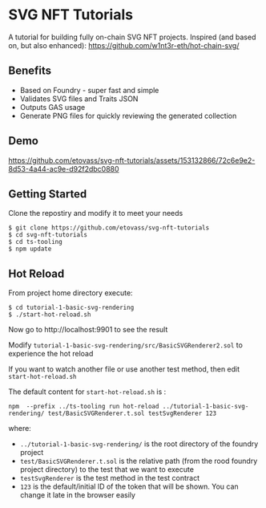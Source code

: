 # SVG NFT Tutorials

A tutorial for building fully on-chain SVG NFT projects. Inspired (and based on, but also enhanced): https://github.com/w1nt3r-eth/hot-chain-svg/

## Benefits
- Based on Foundry - super fast and simple
- Validates SVG files and Traits JSON
- Outputs GAS usage
- Generate PNG files for quickly reviewing the generated collection


## Demo 
https://github.com/etovass/svg-nft-tutorials/assets/153132866/72c6e9e2-8d53-4a44-ac9e-d92f2dbc0880

## Getting Started

Clone the repostiry and modify it to meet your needs

```
$ git clone https://github.com/etovass/svg-nft-tutorials
$ cd svg-nft-tutorials
$ cd ts-tooling
$ npm update
```

## Hot Reload

From project home directory execute:

```
$ cd tutorial-1-basic-svg-rendering
$ ./start-hot-reload.sh
```

Now go to http://localhost:9901 to see the result

Modify ``tutorial-1-basic-svg-rendering/src/BasicSVGRenderer2.sol`` to experience the hot reload

If you want to watch another file or use another test method, then edit ``start-hot-reload.sh``

The default content for ``start-hot-reload.sh`` is :

```
npm  --prefix ../ts-tooling run hot-reload ../tutorial-1-basic-svg-rendering/ test/BasicSVGRenderer.t.sol testSvgRenderer 123
```

where:
- ``../tutorial-1-basic-svg-rendering/`` is the root directory of the foundry project 
- ``test/BasicSVGRenderer.t.sol`` is the relative path (from the rood foundry project directory) to the test that we want to execute
- ``testSvgRenderer`` is the test method in the test contract 
- ``123`` is the default/initial ID of the token that will be shown. You can change it late in the browser easily 
